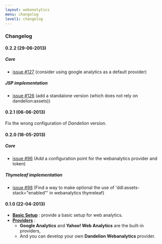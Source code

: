 ```yaml
---
layout: webanalytics
menu: changelog
level1: changelog
---
```


### Changelog

#### 0.2.2 (29-06-2013)

##### Core
* [issue #127](https://github.com/dandelion/issues/issues/127) (consider using google analytics as a default provider)

##### JSP implementation
* [issue #126](https://github.com/dandelion/issues/issues/126) (add a standalone version (which does not rely on dandelion:assets))

#### 0.2.1 (06-06-2013)

Fix the wrong configuration of *Dandelion* version.

#### 0.2.0 (18-05-2013)

##### Core
* [issue #96](https://github.com/dandelion/issues/issues/96) (Add a configuration point for the webanalytics provider and token)

##### Thymeleaf implementation
* [issue #98](https://github.com/dandelion/issues/issues/98) (Find a way to make optional the use of 'ddl:assets-stack="enabled"' in webanalytics thymeleaf)

#### 0.1.0 (22-04-2013)
*	**[Basic Setup](/webanalytics/features/basic/)** : provide a basic setup for web analytics.
*   **[Providers](/webanalytics/features/providers/)** :
    * **Google Analytics** and **Yahoo! Web Analytics** are the built-in providers,
    * And you can develop your own **Dandelion Webanalytics** provider.
